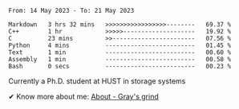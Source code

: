 <!--START_SECTION:waka-->

```text
From: 14 May 2023 - To: 21 May 2023

Markdown   3 hrs 32 mins   >>>>>>>>>>>>>>>>>--------   69.37 %
C++        1 hr            >>>>>--------------------   19.92 %
C          23 mins         >>-----------------------   07.56 %
Python     4 mins          -------------------------   01.45 %
Text       1 min           -------------------------   00.60 %
Assembly   1 min           -------------------------   00.58 %
Bash       0 secs          -------------------------   00.23 %
```

<!--END_SECTION:waka-->

<!-- [![grayxu's github stats](https://github-readme-stats.vercel.app/api?username=grayxu&count_private=true&show_icons=true)](https://github.com/grayxu) -->


Currently a Ph.D. student at HUST in storage systems
<!-- add this part due to Github student benefits requirements 🤷‍♂️ -->

✔ Know more about me: [About - Gray's grind](https://www.grayxu.cn/)
